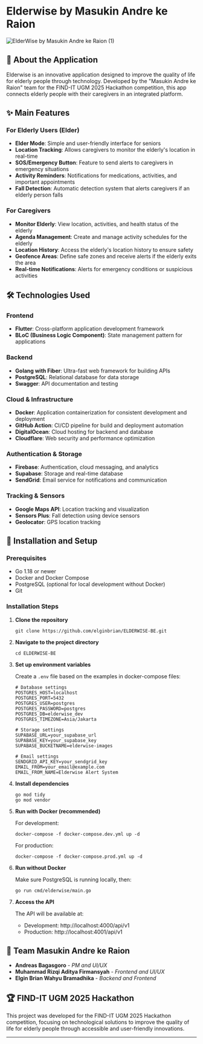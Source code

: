 # Elderwise by Masukin Andre ke Raion

![ElderWise by Masukin Andre ke Raion (1)](https://github.com/user-attachments/assets/73bd0027-17f8-432e-9a31-b3d01ff1192b)

## 🌟 About the Application

Elderwise is an innovative application designed to improve the quality of life for elderly people through technology. Developed by the "Masukin Andre ke Raion" team for the FIND-IT UGM 2025 Hackathon competition, this app connects elderly people with their caregivers in an integrated platform.

## ✨ Main Features

### For Elderly Users (Elder)

- **Elder Mode**: Simple and user-friendly interface for seniors
- **Location Tracking**: Allows caregivers to monitor the elderly's location in real-time
- **SOS/Emergency Button**: Feature to send alerts to caregivers in emergency situations
- **Activity Reminders**: Notifications for medications, activities, and important appointments
- **Fall Detection**: Automatic detection system that alerts caregivers if an elderly person falls

### For Caregivers

- **Monitor Elderly**: View location, activities, and health status of the elderly
- **Agenda Management**: Create and manage activity schedules for the elderly
- **Location History**: Access the elderly's location history to ensure safety
- **Geofence Areas**: Define safe zones and receive alerts if the elderly exits the area
- **Real-time Notifications**: Alerts for emergency conditions or suspicious activities

## 🛠️ Technologies Used

### Frontend

- **Flutter**: Cross-platform application development framework
- **BLoC (Business Logic Component)**: State management pattern for applications

### Backend

- **Golang with Fiber**: Ultra-fast web framework for building APIs
- **PostgreSQL**: Relational database for data storage
- **Swagger**: API documentation and testing

### Cloud & Infrastructure

- **Docker**: Application containerization for consistent development and deployment
- **GitHub Action**: CI/CD pipeline for build and deployment automation
- **DigitalOcean**: Cloud hosting for backend and database
- **Cloudflare**: Web security and performance optimization

### Authentication & Storage

- **Firebase**: Authentication, cloud messaging, and analytics
- **Supabase**: Storage and real-time database
- **SendGrid**: Email service for notifications and communication

### Tracking & Sensors

- **Google Maps API**: Location tracking and visualization
- **Sensors Plus**: Fall detection using device sensors
- **Geolocator**: GPS location tracking

## 🚀 Installation and Setup

### Prerequisites

- Go 1.18 or newer
- Docker and Docker Compose
- PostgreSQL (optional for local development without Docker)
- Git

### Installation Steps

1. **Clone the repository**

   ```
   git clone https://github.com/elginbrian/ELDERWISE-BE.git
   ```

2. **Navigate to the project directory**

   ```
   cd ELDERWISE-BE
   ```

3. **Set up environment variables**

   Create a `.env` file based on the examples in docker-compose files:

   ```
   # Database settings
   POSTGRES_HOST=localhost
   POSTGRES_PORT=5432
   POSTGRES_USER=postgres
   POSTGRES_PASSWORD=postgres
   POSTGRES_DB=elderwise_dev
   POSTGRES_TIMEZONE=Asia/Jakarta

   # Storage settings
   SUPABASE_URL=your_supabase_url
   SUPABASE_KEY=your_supabase_key
   SUPABASE_BUCKETNAME=elderwise-images

   # Email settings
   SENDGRID_API_KEY=your_sendgrid_key
   EMAIL_FROM=your_email@example.com
   EMAIL_FROM_NAME=Elderwise Alert System
   ```

4. **Install dependencies**

   ```
   go mod tidy
   go mod vendor
   ```

5. **Run with Docker (recommended)**

   For development:

   ```
   docker-compose -f docker-compose.dev.yml up -d
   ```

   For production:

   ```
   docker-compose -f docker-compose.prod.yml up -d
   ```

6. **Run without Docker**

   Make sure PostgreSQL is running locally, then:

   ```
   go run cmd/elderwise/main.go
   ```

7. **Access the API**

   The API will be available at:

   - Development: http://localhost:4000/api/v1
   - Production: http://localhost:4001/api/v1

## 👥 Team Masukin Andre ke Raion

- **Andreas Bagasgoro** - _PM and UI/UX_
- **Muhammad Rizqi Aditya Firmansyah** - _Frontend and UI/UX_
- **Elgin Brian Wahyu Bramadhika** - _Backend and Frontend_

## 🏆 FIND-IT UGM 2025 Hackathon

This project was developed for the FIND-IT UGM 2025 Hackathon competition, focusing on technological solutions to improve the quality of life for elderly people through accessible and user-friendly innovations.

---
